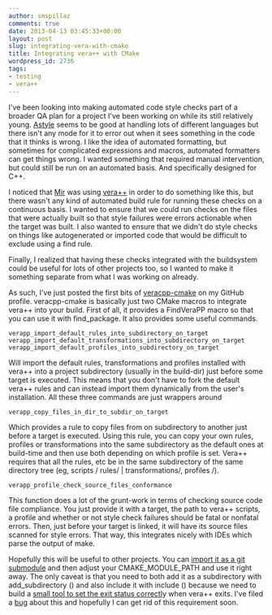 ```yaml
---
author: smspillaz
comments: true
date: 2013-04-13 03:45:33+00:00
layout: post
slug: integrating-vera-with-cmake
title: Integrating vera++ with CMake
wordpress_id: 2736
tags:
- testing
- vera++
---
```


I've been looking into making automated code style checks part of a broader QA plan for a project I've been working on while its still relatively young. [Astyle](http://astyle.sourceforge.net/) seems to be good at handling lots of different languages but there isn't any mode for it to error out when it sees something in the code that it thinks is wrong. I like the idea of automated formatting, but sometimes for complicated expressions and macros, automated formatters can get things wrong. I wanted something that required manual intervention, but could still be run on an automated basis. And specifically designed for C++.

I noticed that [Mir](http://bazaar.launchpad.net/~mir-team/mir/trunk/files/head:/tools/vera%2B%2B/scripts/rules/) was using [vera++](https://bitbucket.org/ThArGos/vera/wiki/Home) in order to do something like this, but there wasn't any kind of automated build rule for running these checks on a continuous basis. I wanted to ensure that we could run checks on the files that were actually built so that style failures were errors actionable when the target was built. I also wanted to ensure that we didn't do style checks on things like autogenerated or imported code that would be difficult to exclude using a find rule.

Finally, I realized that having these checks integrated with the buildsystem could be useful for lots of other projects too, so I wanted to make it something separate from what I was working on already.

As such, I've just posted the first bits of [veracpp-cmake](https://github.com/smspillaz/veracpp-cmake) on my GitHub profile. veracpp-cmake is basically just two CMake macros to integrate vera++ into your build. First of all, it provides a FindVeraPP macro so that you can use it with find_package. It also provides some useful commands.

    
    verapp_import_default_rules_into_subdirectory_on_target
    verapp_import_default_transformations_into_subdirectory_on_target
    verapp_import_default_profiles_into_subdirectory_on_target


Will import the default rules, transformations and profiles installed with vera++ into a project subdirectory (usually in the build-dir) just before some target is executed. This means that you don't have to fork the default vera++ rules and can instead import them dynamically from the user's installation. All these three commands are just wrappers around

    
    verapp_copy_files_in_dir_to_subdir_on_target


Which provides a rule to copy files from on subdirectory to another just before a target is executed. Using this rule, you can copy your own rules, profiles or transformations into the same subdirectory as the default ones at build-time and then use both depending on which profile is set. Vera++ requires that all the rules, etc be in the same subdirectory of the same directory tree (eg, scripts / rules/ | transformations/, profiles /).

    
    verapp_profile_check_source_files_conformance


This function does a lot of the grunt-work in terms of checking source code file compliance. You just provide it with a target, the path to vera++ scripts, a profile and whether or not style check failures should be fatal or nonfatal errors. Then, just before your target is linked, it will have its source files scanned for style errors. That way, this integrates nicely with IDEs which parse the output of make.

Hopefully this will be useful to other projects. You can [import it as a git submodule](http://git-scm.com/book/en/Git-Tools-Submodules) and then adjust your CMAKE_MODULE_PATH and use it right away. The only caveat is that you need to both add it as a subdirectory with add_subdirectory () and also include it with include () because we need to build a [small tool to set the exit status correctl](https://github.com/smspillaz/veracpp-cmake/blob/master/src/exit_failure_on_stderr_wrapper.cpp)y when vera++ exits. I've filed a [bug](https://bitbucket.org/ThArGos/vera/issue/21/rfc-return-1-when-some-code-fails-a-rule) about this and hopefully I can get rid of this requirement soon.
